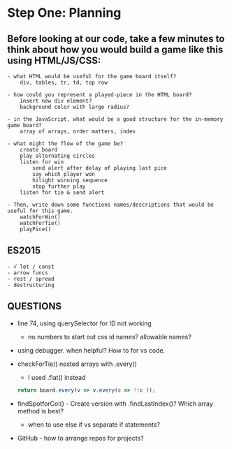 # Step One: Planning

## Before looking at our code, take a few minutes to think about how you would build a game like this using HTML/JS/CSS:

    - what HTML would be useful for the game board itself?
        div, tables, tr, td, top row

    - how could you represent a played-piece in the HTML board?
        insert new div element?
        background color with large radius?

    - in the JavaScript, what would be a good structure for the in-memory game board?
        array of arrays, order matters, index

    - what might the flow of the game be?
        create board
        play alternating circles
        listen for win
            send alert after delay of playing last pice
            say which player won
            hilight winning sequence
            stop further play
        listen for tie & send alert

    - Then, write down some functions names/descriptions that would be useful for this game.
        watchForWin()
        watchForTie()
        playPice()

## ES2015

    - √ let / const
    - arrow funcs
    - rest / spread
    - destructuring



## QUESTIONS
    
- line 74, using querySelector for ID not working
    - no numbers to start out css id names? allowable names?

- using debugger. when helpful? How to for vs code. 

- checkForTie() nested arrays with .every()
    - I used .flat() instead
    ```js
    return board.every(v => v.every(c => !!c ));
    ```

- findSpotforCol() - Create version with .findLastIndex()? Which array method is best?
    - when to use else if vs separate if statements?

- GitHub - how to arrange repos for projects?